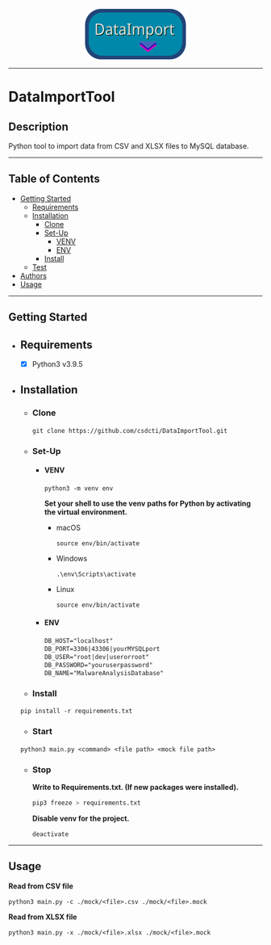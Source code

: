 <p align="center">
	<img src="docs/assets/logo.png" width="200" height="100">
</p>

---

# DataImportTool

## Description

Python tool to import data from CSV and XLSX files to MySQL database.

---

## Table of Contents

- [Getting Started](#getting-started)
  - [Requirements](#requirements)
  - [Installation](#installation)
    - [Clone](#clone)
    - [Set-Up](#set-up)
      - [VENV](#venv)
      - [ENV](#env)
    - [Install](#install)
  - [Test](#test)
- [Authors](#authors)
- [Usage](#usage)

---

## Getting Started

- ## Requirements

  - [x] Python3 v3.9.5

- ## Installation

  - ### Clone

    ```shell
    git clone https://github.com/csdcti/DataImportTool.git
    ```

  - ### Set-Up

    - #### VENV
      ```shell
      python3 -m venv env
      ```

      __Set your shell to use the venv paths for Python by activating the virtual environment.__

      - macOS
        ```shell
        source env/bin/activate
        ```

      - Windows
        ```shell
        .\env\Scripts\activate
        ```

      - Linux
        ```shell
        source env/bin/activate
        ```
    - #### ENV
      ```env
      DB_HOST="localhost"
      DB_PORT=3306|43306|yourMYSQLport
      DB_USER="root|dev|userorroot"
      DB_PASSWORD="youruserpassword"
      DB_NAME="MalwareAnalysisDatabase"
      ```

  - ### Install
  ```python3
  pip install -r requirements.txt
  ```

  - ### Start
  ```python3
  python3 main.py <command> <file path> <mock file path>
  ```

  - ### Stop
    __Write to Requirements.txt. (If new packages were installed).__
      ```python
      pip3 freeze > requirements.txt
      ```

    __Disable venv for the project.__
    ```shell
    deactivate
    ```
  
---

## Usage
__Read from CSV file__
```python3
python3 main.py -c ./mock/<file>.csv ./mock/<file>.mock
```

__Read from XLSX file__
```python3
python3 main.py -x ./mock/<file>.xlsx ./mock/<file>.mock
```
